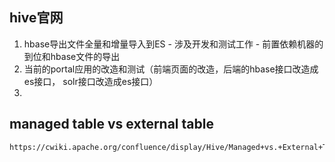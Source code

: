 
## hive官网


1. hbase导出文件全量和增量导入到ES - 涉及开发和测试工作 - 前置依赖机器的到位和hbase文件的导出
2. 当前的portal应用的改造和测试（前端页面的改造，后端的hbase接口改造成es接口， solr接口改造成es接口）
3. 


## managed table vs external table
```
https://cwiki.apache.org/confluence/display/Hive/Managed+vs.+External+Tables
```